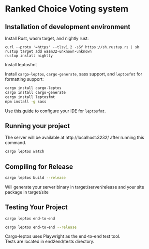# Ranked Choice Voting system

## Installation of development environment

Install Rust, wasm target, and nightly rust:

```
curl --proto '=https' --tlsv1.2 -sSf https://sh.rustup.rs | sh
rustup target add wasm32-unknown-unknown
rustup install nightly
```

Install leptosfmt

Install `cargo-leptos`, `cargo-generate`, sass support, and `leptosfmt` for formatting support:

```bash
cargo install cargo-leptos
cargo install cargo-generate
cargo install leptosfmt
npm install -g sass
```

Use [this guide](https://github.com/bram209/leptosfmt) to configure your IDE for `leptosfmt`.

## Running your project

The server will be available at http://localhost:3232/ after running this command.

```bash
cargo leptos watch
```

## Compiling for Release
```bash
cargo leptos build --release
```

Will generate your server binary in target/server/release and your site package in target/site

## Testing Your Project
```bash
cargo leptos end-to-end
```

```bash
cargo leptos end-to-end --release
```

Cargo-leptos uses Playwright as the end-to-end test tool.  
Tests are located in end2end/tests directory.

